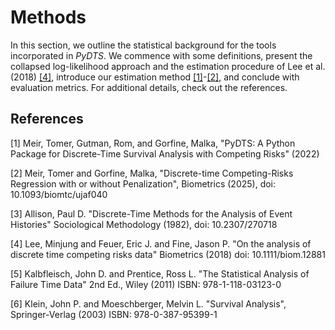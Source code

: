 # Methods

In this section, we outline the statistical background for the tools incorporated in *PyDTS*. We commence with some definitions, present the collapsed log-likelihood approach and the estimation procedure of Lee et al. (2018) [[4]](#4), introduce our estimation method [[1]](#1)-[[2]](#2), and conclude with evaluation metrics. For additional details, check out the references.


## References
<a id="1">[1]</a> 
Meir, Tomer, Gutman, Rom, and Gorfine, Malka, 
"PyDTS: A Python Package for Discrete-Time Survival Analysis with Competing Risks"
(2022)

<a id="2">[2]</a> 
Meir, Tomer and Gorfine, Malka, 
"Discrete-time Competing-Risks Regression with or without Penalization", Biometrics (2025), doi: 10.1093/biomtc/ujaf040


<a id="3">[3]</a> 
Allison, Paul D.
"Discrete-Time Methods for the Analysis of Event Histories"
Sociological Methodology (1982),
doi: 10.2307/270718

<a id="4">[4]</a> 
Lee, Minjung and Feuer, Eric J. and Fine, Jason P.
"On the analysis of discrete time competing risks data"
Biometrics (2018)
doi: 10.1111/biom.12881

<a id="5">[5]</a> 
Kalbfleisch, John D. and Prentice, Ross L.
"The Statistical Analysis of Failure Time Data" 2nd Ed.,
Wiley (2011)
ISBN: 978-1-118-03123-0

<a id="6">[6]</a> 
Klein, John P. and Moeschberger, Melvin L.
"Survival Analysis",
Springer-Verlag (2003)
ISBN: 978-0-387-95399-1
